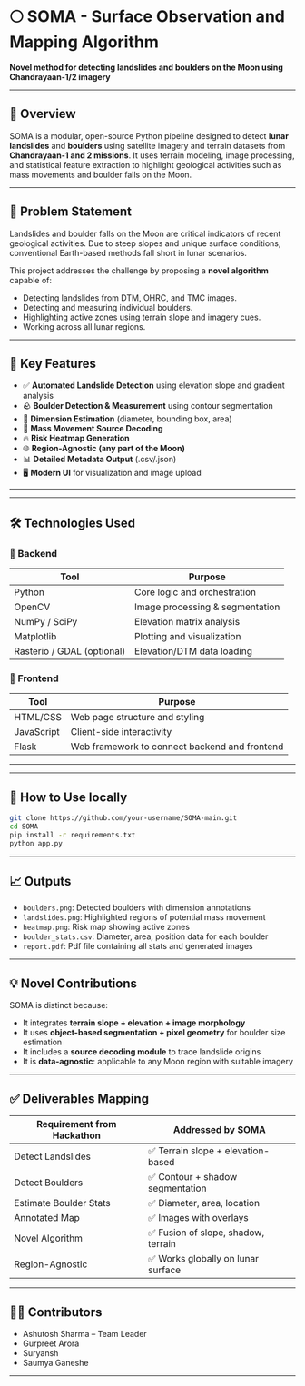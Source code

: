 
# 🌕 SOMA - Surface Observation and Mapping Algorithm

**Novel method for detecting landslides and boulders on the Moon using Chandrayaan-1/2 imagery**

---

## 🚀 Overview

SOMA is a modular, open-source Python pipeline designed to detect **lunar landslides** and **boulders** using satellite imagery and terrain datasets from **Chandrayaan-1 and 2 missions**. It uses terrain modeling, image processing, and statistical feature extraction to highlight geological activities such as mass movements and boulder falls on the Moon.

---

## 🧩 Problem Statement

Landslides and boulder falls on the Moon are critical indicators of recent geological activities. Due to steep slopes and unique surface conditions, conventional Earth-based methods fall short in lunar scenarios.

This project addresses the challenge by proposing a **novel algorithm** capable of:
- Detecting landslides from DTM, OHRC, and TMC images.
- Detecting and measuring individual boulders.
- Highlighting active zones using terrain slope and imagery cues.
- Working across all lunar regions.

---

## 📸 Key Features

- ✅ **Automated Landslide Detection** using elevation slope and gradient analysis
- 🪨 **Boulder Detection & Measurement** using contour segmentation
- 📏 **Dimension Estimation** (diameter, bounding box, area)
- 🌋 **Mass Movement Source Decoding**
- 🔥 **Risk Heatmap Generation**
- 🌐 **Region-Agnostic (any part of the Moon)**
- 📊 **Detailed Metadata Output** (.csv/.json)
- 🖥️ **Modern UI** for visualization and image upload

---


---

## 🛠 Technologies Used

### 🔧 Backend
| Tool | Purpose |
|------|---------|
| Python | Core logic and orchestration |
| OpenCV | Image processing & segmentation |
| NumPy / SciPy | Elevation matrix analysis |
| Matplotlib | Plotting and visualization |
| Rasterio / GDAL (optional) | Elevation/DTM data loading |

### 🎨 Frontend
| Tool | Purpose |
|------|---------|
| HTML/CSS | Web page structure and styling |
| JavaScript | Client-side interactivity |
| Flask | Web framework to connect backend and frontend |

---


---

## 🧪 How to Use locally

```bash
git clone https://github.com/your-username/SOMA-main.git
cd SOMA
pip install -r requirements.txt
python app.py
```


---

## 📈 Outputs

- `boulders.png`: Detected boulders with dimension annotations
- `landslides.png`: Highlighted regions of potential mass movement
- `heatmap.png`: Risk map showing active zones
- `boulder_stats.csv`: Diameter, area, position data for each boulder
- `report.pdf`: Pdf file containing all stats and generated images

---

## 💡 Novel Contributions

SOMA is distinct because:

- It integrates **terrain slope + elevation + image morphology**
- It uses **object-based segmentation + pixel geometry** for boulder size estimation
- It includes a **source decoding module** to trace landslide origins
- It is **data-agnostic**: applicable to any Moon region with suitable imagery

---

## ✅ Deliverables Mapping

| Requirement from Hackathon | Addressed by SOMA |
|----------------------------|-------------------|
| Detect Landslides          | ✅ Terrain slope + elevation-based |
| Detect Boulders            | ✅ Contour + shadow segmentation |
| Estimate Boulder Stats     | ✅ Diameter, area, location |
| Annotated Map              | ✅ Images with overlays |
| Novel Algorithm            | ✅ Fusion of slope, shadow, terrain |
| Region-Agnostic            | ✅ Works globally on lunar surface |

---


## 🧑‍💻 Contributors

- Ashutosh Sharma – Team Leader
- Gurpreet Arora
- Suryansh
- Saumya Ganeshe

---
